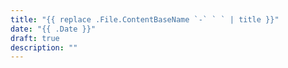 ```yaml
---
title: "{{ replace .File.ContentBaseName `-` ` ` | title }}"
date: "{{ .Date }}"
draft: true
description: ""
---
```

